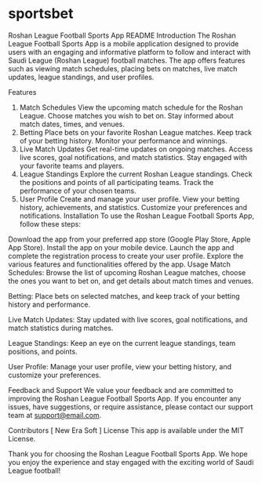 # sportsbet
Roshan League Football Sports App README
Introduction
The Roshan League Football Sports App is a mobile application designed to provide users with an engaging and informative platform to follow and interact with Saudi League (Roshan League) football matches. The app offers features such as viewing match schedules, placing bets on matches, live match updates, league standings, and user profiles.

Features
1. Match Schedules
View the upcoming match schedule for the Roshan League.
Choose matches you wish to bet on.
Stay informed about match dates, times, and venues.
2. Betting
Place bets on your favorite Roshan League matches.
Keep track of your betting history.
Monitor your performance and winnings.
3. Live Match Updates
Get real-time updates on ongoing matches.
Access live scores, goal notifications, and match statistics.
Stay engaged with your favorite teams and players.
4. League Standings
Explore the current Roshan League standings.
Check the positions and points of all participating teams.
Track the performance of your chosen teams.
5. User Profile
Create and manage your user profile.
View your betting history, achievements, and statistics.
Customize your preferences and notifications.
Installation
To use the Roshan League Football Sports App, follow these steps:

Download the app from your preferred app store (Google Play Store, Apple App Store).
Install the app on your mobile device.
Launch the app and complete the registration process to create your user profile.
Explore the various features and functionalities offered by the app.
Usage
Match Schedules: Browse the list of upcoming Roshan League matches, choose the ones you want to bet on, and get details about match times and venues.

Betting: Place bets on selected matches, and keep track of your betting history and performance.

Live Match Updates: Stay updated with live scores, goal notifications, and match statistics during matches.

League Standings: Keep an eye on the current league standings, team positions, and points.

User Profile: Manage your user profile, view your betting history, and customize your preferences.

Feedback and Support
We value your feedback and are committed to improving the Roshan League Football Sports App. If you encounter any issues, have suggestions, or require assistance, please contact our support team at support@email.com.

Contributors
[ New Era Soft ]
License
This app is available under the MIT License.

Thank you for choosing the Roshan League Football Sports App. We hope you enjoy the experience and stay engaged with the exciting world of Saudi League football!
